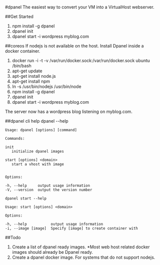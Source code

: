 #dpanel
The easiest way to convert your VM into a VirtualHost webserver.

##Get Started
1. npm install -g dpanel
2. dpanel init
3. dpanel start -i wordpress myblog.com


##coreos
If nodejs is not available on the host. Install Dpanel inside a docker container.

1. docker run -i -t -v /var/run/docker.sock:/var/run/docker.sock ubuntu /bin/bash
2. apt-get update
3. apt-get install node.js
4. apt-get install npm
5. ln -s /usr/bin/nodejs /usr/bin/node
6. npm install -g dpanel
7. dpanel init
8. dpanel start -i wordpress myblog.com

The server now has a wordpress blog listening on myblog.com. 

##dpanel cli help
    dpanel --help
  
    Usage: dpanel [options] [command]

    Commands:

    init 
       initialize dpanel images
    
    start [options] <domain>
       start a vhost with image
    

    Options:

    -h, --help     output usage information
    -V, --version  output the version number

    dpanel start --help
  
    Usage: start [options] <domain>

    Options:

    -h, --help           output usage information
    -i, --image [image]  Specify [image] to create container with

##Todo

1. Create a list of dpanel ready images. *Most web host related docker images should already be Dpanel ready.
2. Create a dpanel docker image. For systems that do not support nodejs.
